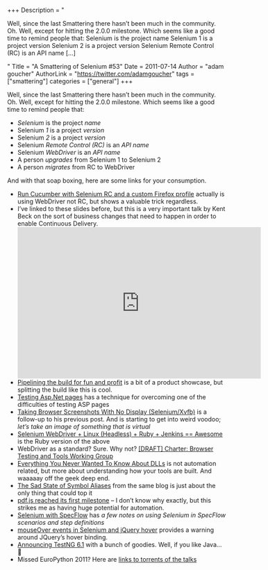 +++
Description = "<p>Well, since the last Smattering there hasn’t been much in the community. Oh. Well, except for hitting the 2.0.0 milestone. Which seems like a good time to remind people that: Selenium is the project name Selenium 1 is a project version Selenium 2 is a project version Selenium Remote Control (RC) is an API name […]</p>"
Title = "A Smattering of Selenium #53"
Date = 2011-07-14
Author = "adam goucher"
AuthorLink = "https://twitter.com/adamgoucher"
tags = ["smattering"]
categories = ["general"]
+++
<p>Well, since the last Smattering there hasn&#8217;t been much in the community. Oh. Well, except for hitting the 2.0.0 milestone. Which seems like a good time to remind people that:</p>
<ul>
<li><i>Selenium</i> is the project <i>name</i></li>
<li>Selenium <i>1</i> is a project <i>version</i></li>
<li>Selenium <i>2</i> is a project <i>version</i></li>
<li>Selenium <i>Remote Control (RC)</i> is an <i>API name</i></li>
<li>Selenium <i>WebDriver</i> is an <i>API name</i></li>
<li>A person <i>upgrades</i> from Selenium 1 to Selenium 2</li>
<li>A person <i>migrates</i> from RC to WebDriver</li>
</ul>
<p>And with that soap boxing, here are some links for your consumption.</p>
<ul>
<li><a href="http://blog.enricostahn.com/run-cucumber-with-selenium-rc-and-a-custom-fi">Run Cucumber with Selenium RC and a custom Firefox profile</a> actually is using WebDriver not RC, but shows a valuable trick regardless.</li>
<li>I&#8217;ve linked to these slides before, but this is a very important talk by Kent Beck on the sort of business changes that need to happen in order to enable Continuous Delivery.<br />
<span class="embed-youtube" style="text-align:center; display: block;"><iframe class='youtube-player' type='text/html' width='560' height='349' src='https://www.youtube.com/embed/KIkUWG5ACFY?version=3&#038;rel=1&#038;fs=1&#038;autohide=2&#038;showsearch=0&#038;showinfo=1&#038;iv_load_policy=1&#038;wmode=transparent' allowfullscreen='true' style='border:0;'></iframe></span></li>
<li><a href="http://blogs.atlassian.com/developer/2011/07/pipelining_the_build_for_fun_and_profit.html">Pipelining the build for fun and profit</a> is a bit of a product showcase, but splitting the build like this is cool.</li>
<li><a href="http://blog.approvaltests.com/2011/07/testing-aspnet-pages.html">Testing Asp.Net pages</a> has a technique for overcoming one of the difficulties of testing ASP pages</li>
<li><a href="http://coreygoldberg.blogspot.com/2011/07/python-taking-browser-screenshots-with.html">Taking Browser Screenshots With No Display (Selenium/Xvfb)</a> is a follow-up to his previous post. And is starting to get into weird voodoo; <i>let&#8217;s take an image of something that is virtual</i></li>
<li><a href="https://www.redhat.com/openshift/blogs/selenium-webdriver-linux-headless-ruby-jenkins-awesome">Selenium WebDriver + Linux (Headless) + Ruby + Jenkins == Awesome</a> is the Ruby version of the above</li>
<li>WebDriver as a standard? Sure. Why not? <a href="http://www.w3.org/2011/08/browser-testing-charter.html">[DRAFT] Charter: Browser Testing and Tools Working Group</a></li>
<li><a href="http://blog.omega-prime.co.uk/?p=115">Everything You Never Wanted To Know About DLLs</a> is not automation related, but more about understanding how your tools are built. And waaaaay off the geek deep end.</li>
<li><a href="http://blog.omega-prime.co.uk/?p=121">The Sad State of Symbol Aliases</a> from the same blog is just about the only thing that could top it</li>
<li><a href="http://blog.mozilla.com/cjones/2011/07/03/pdf-js-first-milestone/">pdf.js reached its first milestone</a> &#8211; I don&#8217;t know why exactly, but this strikes me as having huge potential for automation.</li>
<li><a href="http://alensiljak.blogspot.com/2011/07/selenium-with-specflow.html">Selenium with SpecFlow</a> has <i>a few notes on using Selenium in SpecFlow scenarios and step definitions</i></li>
<li><a href="http://articles.rootsmith.ca/jquery/mouseover-events-in-selenium-and-jquery-hover">mouseOver events in Selenium and jQuery hover</a> provides a warning around JQuery&#8217;s hover binding.</li>
<li><a href="http://beust.com/weblog/2011/07/01/announcing-testng-6-1/">Announcing TestNG 6.1</a> with a bunch of goodies. Well, if you like Java&#8230; 🙂</li>
<li>Missed EuroPython 2011? Here are <a href="http://ep2011.europython.eu/p3/schedule/ep2011/list/">links to torrents of the talks</a></li>
</ul>

